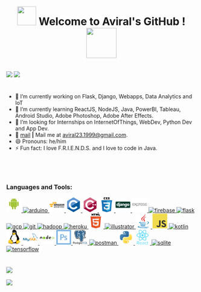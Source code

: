  # <p align="center" > <img src = "https://media.giphy.com/media/yUgDvwPwbX2aHVtY0H/giphy.gif" width=50 height=50 /> Welcome to Aviral's GitHub ! <img src="https://media.giphy.com/media/3ohhwCZmdLxbmwrQiI/giphy.gif" height=80 width="80"/></p>
<!-- 
[<img src="https://img.shields.io/badge/Linked-in-blue?style=for-the-badge&logo=appveyor"/>][linkedin]
[<img src="https://img.shields.io/badge/Twitter-Page-orange?style=for-the-badge&logo=appveyor"/>][twitter]
[<img src="https://img.shields.io/badge/My-Portfolio-red?style=for-the-badge&logo=appveyor"/>][portfolio]
[<img src="https://img.shields.io/badge/Instagram-Profile-green?style=for-the-badge&logo=appveyor"/>][instagram]
[<img src="https://img.shields.io/badge/Poetry-Blog-brightgreen?style=for-the-badge&logo=appveyor"/>][poetry-blog]  -->
<!-- [<img src="https://img.shields.io/badge/Youtube-Channel-yellow?style=for-the-badge&logo=appveyor"/>][youtube] -->

<div>
<img src = "https://github-readme-stats.vercel.app/api?username=aviraw&count_private=true&show_icons=true&theme=dark" width="390"/>
<img src="https://github-readme-streak-stats.herokuapp.com/?user=aviraw&show_icons=true&theme=dark" width="390"/>
</div>

#

* 🔭 I’m currently working on Flask, Django, Webapps, Data Analytics and IoT
* 🌱 I’m currently learning ReactJS, NodeJS, Java, PowerBI, Tableau, Android Studio, Adobe Photoshop, Adobe After Effects.
* 👯 I’m looking for Internships on InternetOfThings, WebDev, Python Dev and App Dev.
* 💬 [mail][mail] **|**  Mail me at aviral23.1999@gmail.com.
* 😄 Pronouns: he/him
* ⚡ Fun fact: I love F.R.I.E.N.D.S. and I love to code in Java.

#

[github]: https://github.com/aviraw/aviraw/blob/master/github.png
[twitter]: https://twitter.com/Aviral237
[youtube]: https://www.youtube.com/channel/UCI4D4bm6clAdmDNQNiWrcvw?view_as=subscriber
[instagram]: https://www.instagram.com/aviral_muriel_bing/
[poetry-blog]: https://www.instagram.com/__littleblueheart__/
[linkedin]: https://www.linkedin.com/in/aviral-srivastava-3336b166/
[mail]: mailto:aviral23.1999@gmail.com
[portfolio]: https://aviral.cf/

#

<!-- 
👔 [<img src="https://img.shields.io/badge/Linked-in-blue?style=for-the-badge&logo=appveyor"/>][linkedin] **|**
🐦 [<img src="https://img.shields.io/badge/-Twitter-orange?style=for-the-badge&logo=appveyor"/>][twitter] **|** 
❤️ [<img src="https://img.shields.io/badge/My-Portfolio-red?style=for-the-badge&logo=appveyor"/>][portfolio] **|**
📺 [<img src="https://img.shields.io/badge/Youtube-Channel-yellow?style=for-the-badge&logo=appveyor"/>][youtube] **|** 
📷 [<img src="https://img.shields.io/badge/Instagram-Profile-green?style=for-the-badge&logo=appveyor"/>][instagram] **|** 
💙 [<img src="https://img.shields.io/badge/Poetry-Blog-brightgreen?style=for-the-badge&logo=appveyor"/>][poetry-blog] **|**  -->

<!--[![Aviral's github stats](https://github-readme-stats.vercel.app/api?username=aviraw)](https://github-readme-stats.vercel.app/api?username=aviraw)-->


<br />
<h3 align="left">Languages and Tools:</h3>

<p align="left">
	<a href="https://developer.android.com" target="_blank">
		<img
			src="https://raw.githubusercontent.com/devicons/devicon/master/icons/android/android-original-wordmark.svg"
			alt="android"
			width="40"
			height="40"
		/>
	</a>
	<a href="https://www.arduino.cc/" target="_blank">
		<img
			src="https://cdn.worldvectorlogo.com/logos/arduino-1.svg"
			alt="arduino"
			width="40"
			height="40"
		/>
	</a>
	<a href="https://aws.amazon.com" target="_blank">
		<img
			src="https://raw.githubusercontent.com/devicons/devicon/master/icons/amazonwebservices/amazonwebservices-original-wordmark.svg"
			alt="aws"
			width="40"
			height="40"
		/>
	</a>
	<a href="https://www.cprogramming.com/" target="_blank">
		<img
			src="https://raw.githubusercontent.com/devicons/devicon/master/icons/c/c-original.svg"
			alt="c"
			width="40"
			height="40"
		/>
	</a>
	<a href="https://www.w3schools.com/cpp/" target="_blank">
		<img
			src="https://raw.githubusercontent.com/devicons/devicon/master/icons/cplusplus/cplusplus-original.svg"
			alt="cplusplus"
			width="40"
			height="40"
		/>
	</a>
	<a href="https://www.w3schools.com/css/" target="_blank">
		<img
			src="https://raw.githubusercontent.com/devicons/devicon/master/icons/css3/css3-original-wordmark.svg"
			alt="css3"
			width="40"
			height="40"
		/>
	</a>
	<a href="https://www.djangoproject.com/" target="_blank">
		<img
			src="https://raw.githubusercontent.com/devicons/devicon/master/icons/django/django-original.svg"
			alt="django"
			width="40"
			height="40"
		/>
	</a>
	<a href="https://expressjs.com" target="_blank">
		<img
			src="https://raw.githubusercontent.com/devicons/devicon/master/icons/express/express-original-wordmark.svg"
			alt="express"
			width="40"
			height="40"
		/>
	</a>
	<a href="https://firebase.google.com/" target="_blank">
		<img
			src="https://www.vectorlogo.zone/logos/firebase/firebase-icon.svg"
			alt="firebase"
			width="40"
			height="40"
		/>
	</a>
	<a href="https://flask.palletsprojects.com/" target="_blank">
		<img
			src="https://www.vectorlogo.zone/logos/pocoo_flask/pocoo_flask-icon.svg"
			alt="flask"
			width="40"
			height="40"
		/>
	</a>
	<a href="https://cloud.google.com" target="_blank">
		<img
			src="https://www.vectorlogo.zone/logos/google_cloud/google_cloud-icon.svg"
			alt="gcp"
			width="40"
			height="40"
		/>
	</a>
	<a href="https://git-scm.com/" target="_blank">
		<img
			src="https://www.vectorlogo.zone/logos/git-scm/git-scm-icon.svg"
			alt="git"
			width="40"
			height="40"
		/>
	</a>
	<a href="https://hadoop.apache.org/" target="_blank">
		<img
			src="https://www.vectorlogo.zone/logos/apache_hadoop/apache_hadoop-icon.svg"
			alt="hadoop"
			width="40"
			height="40"
		/>
	</a>
	<a href="https://heroku.com" target="_blank">
		<img
			src="https://www.vectorlogo.zone/logos/heroku/heroku-icon.svg"
			alt="heroku"
			width="40"
			height="40"
		/>
	</a>
	<a href="https://www.w3.org/html/" target="_blank">
		<img
			src="https://raw.githubusercontent.com/devicons/devicon/master/icons/html5/html5-original-wordmark.svg"
			alt="html5"
			width="40"
			height="40"
		/>
	</a>
	<a href="https://www.adobe.com/in/products/illustrator.html" target="_blank">
		<img
			src="https://www.vectorlogo.zone/logos/adobe_illustrator/adobe_illustrator-icon.svg"
			alt="illustrator"
			width="40"
			height="40"
		/>
	</a>
	<a href="https://www.java.com" target="_blank">
		<img
			src="https://raw.githubusercontent.com/devicons/devicon/master/icons/java/java-original.svg"
			alt="java"
			width="40"
			height="40"
		/>
	</a>
	<a
		href="https://developer.mozilla.org/en-US/docs/Web/JavaScript"
		target="_blank"
	>
		<img
			src="https://raw.githubusercontent.com/devicons/devicon/master/icons/javascript/javascript-original.svg"
			alt="javascript"
			width="40"
			height="40"
		/>
	</a>
	<a href="https://kotlinlang.org" target="_blank">
		<img
			src="https://www.vectorlogo.zone/logos/kotlinlang/kotlinlang-icon.svg"
			alt="kotlin"
			width="40"
			height="40"
		/>
	</a>
	<a href="https://www.linux.org/" target="_blank">
		<img
			src="https://raw.githubusercontent.com/devicons/devicon/master/icons/linux/linux-original.svg"
			alt="linux"
			width="40"
			height="40"
		/>
	</a>
	<a href="https://www.mysql.com/" target="_blank">
		<img
			src="https://raw.githubusercontent.com/devicons/devicon/master/icons/mysql/mysql-original-wordmark.svg"
			alt="mysql"
			width="40"
			height="40"
		/>
	</a>
	<a href="https://nodejs.org" target="_blank">
		<img
			src="https://raw.githubusercontent.com/devicons/devicon/master/icons/nodejs/nodejs-original-wordmark.svg"
			alt="nodejs"
			width="40"
			height="40"
		/>
	</a>
	<a href="https://www.photoshop.com/en" target="_blank">
		<img
			src="https://raw.githubusercontent.com/devicons/devicon/master/icons/photoshop/photoshop-line.svg"
			alt="photoshop"
			width="40"
			height="40"
		/>
	</a>
	<a href="https://www.postgresql.org" target="_blank">
		<img
			src="https://raw.githubusercontent.com/devicons/devicon/master/icons/postgresql/postgresql-original-wordmark.svg"
			alt="postgresql"
			width="40"
			height="40"
		/>
	</a>
	<a href="https://postman.com" target="_blank">
		<img
			src="https://www.vectorlogo.zone/logos/getpostman/getpostman-icon.svg"
			alt="postman"
			width="40"
			height="40"
		/>
	</a>
	<a href="https://www.python.org" target="_blank">
		<img
			src="https://raw.githubusercontent.com/devicons/devicon/master/icons/python/python-original.svg"
			alt="python"
			width="40"
			height="40"
		/>
	</a>
	<a href="https://reactjs.org/" target="_blank">
		<img
			src="https://raw.githubusercontent.com/devicons/devicon/master/icons/react/react-original-wordmark.svg"
			alt="react"
			width="40"
			height="40"
		/>
	</a>
	<a href="https://www.sqlite.org/" target="_blank">
		<img
			src="https://www.vectorlogo.zone/logos/sqlite/sqlite-icon.svg"
			alt="sqlite"
			width="40"
			height="40"
		/>
	</a>
	<a href="https://www.tensorflow.org" target="_blank">
		<img src="https://www.vectorlogo.zone/logos/tensorflow/tensorflow-icon.svg"
			alt="tensorflow"
			width="40"
			height="40"/>
	</a>
</p>


#

<p align='left'><img src="https://img.shields.io/badge/Good%20Things-Take%20Time-9cf?style=for-the-badge&logo=appveyor"/><p/>
<img src="https://visitor-badge.glitch.me/badge?page_id=aviraw.visitorBatch"/>

#
